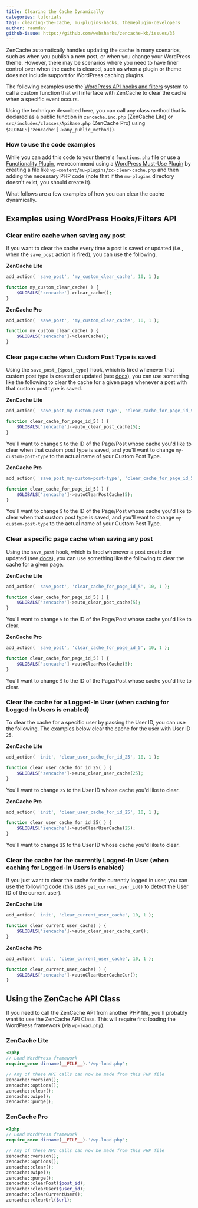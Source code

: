 ```yaml
---
title: Clearing the Cache Dynamically
categories: tutorials
tags: clearing-the-cache, mu-plugins-hacks, themeplugin-developers
author: raamdev
github-issue: https://github.com/websharks/zencache-kb/issues/35
---
```


ZenCache automatically handles updating the cache in many scenarios, such as when you publish a new post, or when you change your WordPress theme. However, there may be scenarios where you need to have finer control over when the cache is cleared, such as when a plugin or theme does not include support for WordPress caching plugins.

The following examples use the [WordPress API hooks and filters](http://codex.wordpress.org/Plugin_API) system to call a custom function that will interface with ZenCache to clear the cache when a specific event occurs. 

Using the technique described here, you can call any class method that is declared as a public function in `zencache.inc.php` (ZenCache Lite) or `src/includes/classes/ApiBase.php` (ZenCache Pro) using `$GLOBALS['zencache']->any_public_method()`.

### How to use the code examples

While you can add this code to your theme's `functions.php` file or use a [Functionality Plugin](https://wordpress.org/plugins/functionality/), we recommend using a [WordPress Must-Use Plugin](http://codex.wordpress.org/Must_Use_Plugins) by creating a file like `wp-content/mu-plugins/zc-clear-cache.php` and then adding the necessary PHP code (note that if the `mu-plugins` directory doesn't exist, you should create it).

What follows are a few examples of how you can clear the cache dynamically.

## Examples using WordPress Hooks/Filters API

### Clear entire cache when saving any post

If you want to clear the cache every time a post is saved or updated (i.e., when the `save_post` action is fired), you can use the following.

**ZenCache Lite**

```php
add_action( 'save_post', 'my_custom_clear_cache', 10, 1 );

function my_custom_clear_cache( ) {
    $GLOBALS['zencache']->clear_cache();
}
```

**ZenCache Pro**

```php
add_action( 'save_post', 'my_custom_clear_cache', 10, 1 );

function my_custom_clear_cache( ) {
    $GLOBALS['zencache']->clearCache();
}
```

### Clear page cache when Custom Post Type is saved

Using the `save_post_{$post_type}` hook, which is fired whenever that custom post type is created or updated (see [docs](http://codex.wordpress.org/Plugin_API/Action_Reference/save_post)), you can use something like the following to clear the cache for a given page whenever a post with that custom post type is saved.

**ZenCache Lite**

```php
add_action( 'save_post_my-custom-post-type', 'clear_cache_for_page_id_5', 10, 1 );

function clear_cache_for_page_id_5( ) {
	$GLOBALS['zencache']->auto_clear_post_cache(5);
}
```
You'll want to change `5` to the ID of the Page/Post whose cache you'd like to clear when that custom post type is saved, and you'll want to change `my-custom-post-type` to the actual name of your Custom Post Type.

**ZenCache Pro**

```php
add_action( 'save_post_my-custom-post-type', 'clear_cache_for_page_id_5', 10, 1 );

function clear_cache_for_page_id_5( ) {
	$GLOBALS['zencache']->autoClearPostCache(5);
}
```

You'll want to change `5` to the ID of the Page/Post whose cache you'd like to clear when that custom post type is saved, and you'll want to change `my-custom-post-type` to the actual name of your Custom Post Type.

### Clear a specific page cache when saving any post

Using the `save_post` hook, which is fired whenever a post created or updated (see [docs](http://codex.wordpress.org/Plugin_API/Action_Reference/save_post)), you can use something like the following to clear the cache for a given page.

**ZenCache Lite**

```php
add_action( 'save_post', 'clear_cache_for_page_id_5', 10, 1 );

function clear_cache_for_page_id_5( ) {
	$GLOBALS['zencache']->auto_clear_post_cache(5);
}
```

You'll want to change `5` to the ID of the Page/Post whose cache you'd like to clear.

**ZenCache Pro**

```php
add_action( 'save_post', 'clear_cache_for_page_id_5', 10, 1 );

function clear_cache_for_page_id_5( ) {
	$GLOBALS['zencache']->autoClearPostCache(5);
}
```

You'll want to change `5` to the ID of the Page/Post whose cache you'd like to clear.

### Clear the cache for a Logged-In User (when caching for Logged-In Users is enabled)

To clear the cache for a specific user by passing the User ID, you can use the following. The examples below clear the cache for the user with User ID `25`.

**ZenCache Lite**

```php
add_action( 'init', 'clear_user_cache_for_id_25', 10, 1 );

function clear_user_cache_for_id_25( ) {
	$GLOBALS['zencache']->auto_clear_user_cache(25);
}
```

You'll want to change `25` to the User ID whose cache you'd like to clear.

**ZenCache Pro**

```php
add_action( 'init', 'clear_user_cache_for_id_25', 10, 1 );

function clear_user_cache_for_id_25( ) {
	$GLOBALS['zencache']->autoClearUserCache(25);
}
```

You'll want to change `25` to the User ID whose cache you'd like to clear.

### Clear the cache for the currently Logged-In User (when caching for Logged-In Users is enabled)

If you just want to clear the cache for the currently logged in user, you can use the following code (this uses `get_current_user_id()` to detect the User ID of the current user).

**ZenCache Lite**

```php
add_action( 'init', 'clear_current_user_cache', 10, 1 );

function clear_current_user_cache( ) {
	$GLOBALS['zencache']->auto_clear_user_cache_cur();
}
```

**ZenCache Pro**

```php
add_action( 'init', 'clear_current_user_cache', 10, 1 );

function clear_current_user_cache( ) {
	$GLOBALS['zencache']->autoClearUserCacheCur();
}
```

## Using the ZenCache API Class

If you need to call the ZenCache API from another PHP file, you'll probably want to use the ZenCache API Class. This will require first loading the WordPress framework (via `wp-load.php`).

### ZenCache Lite

```php
<?php
// Load WordPress framework
require_once dirname(__FILE__).'/wp-load.php';

// Any of these API calls can now be made from this PHP file
zencache::version();
zencache::options();
zencache::clear();
zencache::wipe();
zencache::purge();
```

### ZenCache Pro

```php
<?php
// Load WordPress framework
require_once dirname(__FILE__).'/wp-load.php';

// Any of these API calls can now be made from this PHP file
zencache::version();
zencache::options();
zencache::clear();
zencache::wipe();
zencache::purge();
zencache::clearPost($post_id);
zencache::clearUser($user_id);
zencache::clearCurrentUser();
zencache::clearUrl($url);
```
